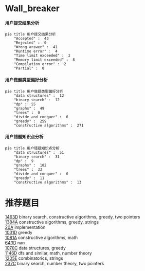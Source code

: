 # Wall_breaker

<!-- tabs:start -->



#### **用户提交结果分析**

```mermaid
pie title 用户提交结果分析
    "Accepted" :  43
    "Rejected" :  0
    "Wrong answer" :  41
    "Runtime error" :  4
    "Time limit exceeded" :  2
    "Memory limit exceeded" :  8
    "Compilation error" :  2
    "Partial" :  0
```

#### **用户做题类型偏好分析**

```mermaid
pie title 用户做题类型偏好分析
    "data structures" :  12
    "binary search" :  12
    "dp" :  55
    "graphs" :  49
    "trees" :  0
    "divide and conquer" :  0
    "greedy" :  259
    "constructive algorithms" :  271
```
#### **用户错题知识点分析**

```mermaid
pie title 用户错题知识点分析
    "data structures" :  51
    "binary search" :  31
    "dp" :  9
    "graphs" :  182
    "trees" :  33
    "divide and conquer" :  0
    "greedy" :  11
    "constructive algorithms" :  13
```



<!-- tabs:end -->
# 推荐题目
[1463D](https://codeforces.com/contest/1463/problem/D)		binary search,
                        constructive algorithms,
                        greedy,
                        two pointers		  
[1384A](https://codeforces.com/contest/1384/problem/A)		constructive algorithms,
                        greedy,
                        strings		  
[20A](https://codeforces.com/contest/20/problem/A)		implementation		  
[1031D](https://codeforces.com/contest/1031/problem/D)		greedy		  
[1081A](https://codeforces.com/contest/1081/problem/A)		constructive algorithms,
                        math		  
[643D](https://codeforces.com/contest/643/problem/D)		nan		  
[1070C](https://codeforces.com/contest/1070/problem/C)		data structures,
                        greedy		  
[1146D](https://codeforces.com/contest/1146/problem/D)		dfs and similar,
                        math,
                        number theory		  
[1205E](https://codeforces.com/contest/1205/problem/E)		combinatorics,
                        strings		  
[237C](https://codeforces.com/contest/237/problem/C)		binary search,
                        number theory,
                        two pointers		  
